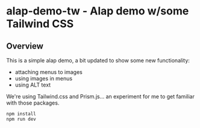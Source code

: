# alap-demo-tw - Alap demo w/some Tailwind CSS

## Overview

This is a simple alap demo, a bit updated to show some new functionality:

* attaching menus to images
* using images in menus
* using ALT text

We're using Tailwind.css and Prism.js... an experiment for me to get familiar with those packages.

```
npm install
npm run dev
```
